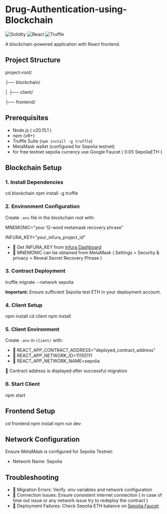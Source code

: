 
# Drug-Authentication-using-Blockchain

![Solidity](https://img.shields.io/badge/Solidity-%23363636.svg?logo=solidity&logoColor=white)
![React](https://img.shields.io/badge/React-20232A?logo=react&logoColor=61DAFB)
![Truffle](https://img.shields.io/badge/Truffle-3A2E24?logo=truffle&logoColor=white)

A blockchain-powered application with React frontend.

## Project Structure

project-root/

├── blockchain/

│   ├── client/

├── frontend/    


## Prerequisites
- Node.js ( v20.15.1 ) 
- npm (v9+)
- Truffle Suite (`npm install -g truffle`)
- MetaMask wallet (configured for Sepolia testnet)
- for free testnet sepolia currency use Google Faucet ( 0.05 SepoliaETH )

## Blockchain Setup

### 1. Install Dependencies

cd blockchain
npm install -g truffle

### 2. Environment Configuration
Create `.env` file in the blockchain root with:

MNEMONIC="your 12-word metamask recovery phrase"

INFURA_KEY="your_infura_project_id"

- 🔑 Get INFURA_KEY from [Infura Dashboard](https://infura.io/)
- 🔑 MNEMONIC can be obtained from MetaMask ( Settings > Security & privacy > Reveal Secret Recovery Phrase )

### 3. Contract Deployment

truffle migrate --network sepolia

**Important:** Ensure sufficient Sepolia test ETH in your deployment account.

### 4. Client Setup

npm install
cd client
npm install


### 5. Client Environment
Create `.env` in `client/` with:

- 🔑 REACT_APP_CONTRACT_ADDRESS="deployed_contract_address"
- 🔑 REACT_APP_NETWORK_ID=11155111
- 🔑 REACT_APP_NETWORK_NAME=sepolia

📝 Contract address is displayed after successful migration

### 6. Start Client

npm start


## Frontend Setup


cd frontend
npm install
npm run dev


## Network Configuration

Ensure MetaMask is configured for Sepolia Testnet:
- Network Name: Sepolia

  

## Troubleshooting
- 🚨 Migration Errors: Verify .env variables and network configuration
- 🔗 Connection Issues: Ensure consistent internet connection ( in case of time out issue or any network issue try to redeploy the contract )
- 💸 Deployment Failures: Check Sepolia ETH balance on [Sepolia Faucet](https://sepoliafaucet.com/)
